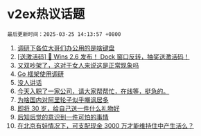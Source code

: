 # v2ex热议话题

`最后更新时间：2025-03-25 14:13:57 +0800`

1. [调研下各位大哥们办公用的是啥键盘](https://www.v2ex.com/t/1120838)
1. [[送激活码] 🎉 Wins 2.6 发布！ Dock 窗口反转，抽奖送激活码！](https://www.v2ex.com/t/1120788)
1. [又双吵架了，这对于女人来说这是正常现象吗](https://www.v2ex.com/t/1120868)
1. [Go 框架使用调研](https://www.v2ex.com/t/1120679)
1. [没人讲话](https://www.v2ex.com/t/1120841)
1. [今天入职了一家公司，请大家帮帮忙，在线等，挺急的。](https://www.v2ex.com/t/1120725)
1. [为啥国内对阿里轮子似乎嘲讽居多](https://www.v2ex.com/t/1120891)
1. [即将 30 岁，给自己送一件什么礼物好](https://www.v2ex.com/t/1120676)
1. [后知后觉的意识到一件可怕的事情](https://www.v2ex.com/t/1120839)
1. [在北京有娃情况下，可支配现金 3000 万才能维持住中产生活么？](https://www.v2ex.com/t/1120731)

